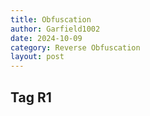 ```yaml
---
title: Obfuscation
author: Garfield1002
date: 2024-10-09
category: Reverse Obfuscation
layout: post
---
```


## Tag R1